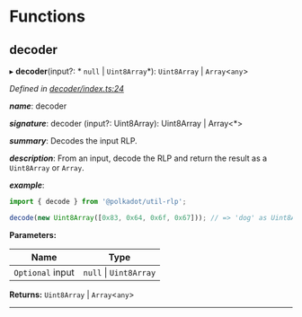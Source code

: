 

# Functions

<a id="decoder"></a>

##  decoder

▸ **decoder**(input?: * `null` &#124; `Uint8Array`*):  `Uint8Array` &#124; `Array`<`any`>

*Defined in [decoder/index.ts:24](https://github.com/polkadot-js/common/blob/24cd64c/packages/util-rlp/src/decoder/index.ts#L24)*

*__name__*: decoder

*__signature__*: decoder (input?: Uint8Array): Uint8Array | Array<\*>

*__summary__*: Decodes the input RLP.

*__description__*: From an input, decode the RLP and return the result as a `Uint8Array` or `Array`.

*__example__*:   

```javascript
import { decode } from '@polkadot/util-rlp';

decode(new Uint8Array([0x83, 0x64, 0x6f, 0x67])); // => 'dog' as Uint8Array
```

**Parameters:**

| Name | Type |
| ------ | ------ |
| `Optional` input |  `null` &#124; `Uint8Array`|

**Returns:**  `Uint8Array` &#124; `Array`<`any`>

___

